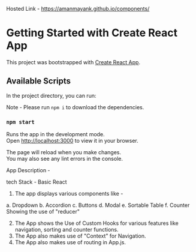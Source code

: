 Hosted Link - https://amanmayank.github.io/components/

# Getting Started with Create React App

This project was bootstrapped with [Create React App](https://github.com/facebook/create-react-app).

## Available Scripts

In the project directory, you can run:

Note - Please run `npm i` to download the dependencies.

### `npm start`

Runs the app in the development mode.\
Open [http://localhost:3000](http://localhost:3000) to view it in your browser.

The page will reload when you make changes.\
You may also see any lint errors in the console.

App Description -

tech Stack - Basic React

1. The app displays various components like -

a. Dropdown
b. Accordion
c. Buttons
d. Modal
e. Sortable Table
f. Counter Showing the use of "reducer"

2. The App shows the Use of Custom Hooks for various features like navigation, sorting and counter functions.
3. The App also makes use of "Context" for Navigation.
4. The App also makes use of routing in App.js.
